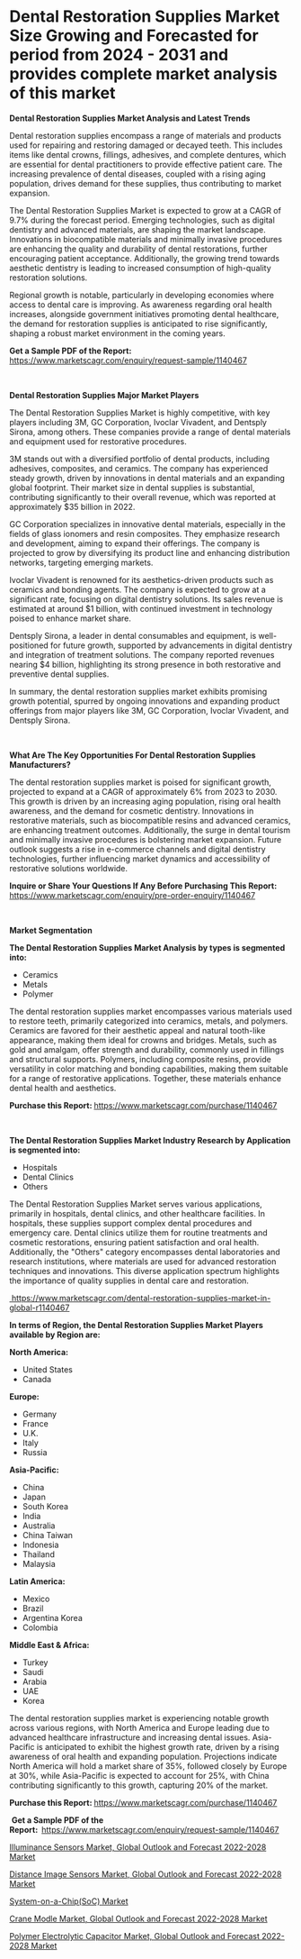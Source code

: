 <p><h1>Dental Restoration Supplies Market Size Growing and Forecasted for period from 2024 - 2031 and provides complete market analysis of this market</h1></p><p><strong>Dental Restoration Supplies Market Analysis and Latest Trends</strong></p>
<p><p>Dental restoration supplies encompass a range of materials and products used for repairing and restoring damaged or decayed teeth. This includes items like dental crowns, fillings, adhesives, and complete dentures, which are essential for dental practitioners to provide effective patient care. The increasing prevalence of dental diseases, coupled with a rising aging population, drives demand for these supplies, thus contributing to market expansion.</p><p>The Dental Restoration Supplies Market is expected to grow at a CAGR of 9.7% during the forecast period. Emerging technologies, such as digital dentistry and advanced materials, are shaping the market landscape. Innovations in biocompatible materials and minimally invasive procedures are enhancing the quality and durability of dental restorations, further encouraging patient acceptance. Additionally, the growing trend towards aesthetic dentistry is leading to increased consumption of high-quality restoration solutions.</p><p>Regional growth is notable, particularly in developing economies where access to dental care is improving. As awareness regarding oral health increases, alongside government initiatives promoting dental healthcare, the demand for restoration supplies is anticipated to rise significantly, shaping a robust market environment in the coming years.</p></p>
<p><strong>Get a Sample PDF of the Report:&nbsp;</strong> <a href="https://www.marketscagr.com/enquiry/request-sample/1140467?utm_campaign=1520&utm_medium=2&utm_source=Github&utm_content=ia&utm_term=14102024&utm_id=dental-restoration-supplies">https://www.marketscagr.com/enquiry/request-sample/1140467</a></p>
<p>&nbsp;</p>
<p><strong>Dental Restoration Supplies Major Market Players</strong></p>
<p><p>The Dental Restoration Supplies Market is highly competitive, with key players including 3M, GC Corporation, Ivoclar Vivadent, and Dentsply Sirona, among others. These companies provide a range of dental materials and equipment used for restorative procedures.</p><p>3M stands out with a diversified portfolio of dental products, including adhesives, composites, and ceramics. The company has experienced steady growth, driven by innovations in dental materials and an expanding global footprint. Their market size in dental supplies is substantial, contributing significantly to their overall revenue, which was reported at approximately $35 billion in 2022.</p><p>GC Corporation specializes in innovative dental materials, especially in the fields of glass ionomers and resin composites. They emphasize research and development, aiming to expand their offerings. The company is projected to grow by diversifying its product line and enhancing distribution networks, targeting emerging markets.</p><p>Ivoclar Vivadent is renowned for its aesthetics-driven products such as ceramics and bonding agents. The company is expected to grow at a significant rate, focusing on digital dentistry solutions. Its sales revenue is estimated at around $1 billion, with continued investment in technology poised to enhance market share.</p><p>Dentsply Sirona, a leader in dental consumables and equipment, is well-positioned for future growth, supported by advancements in digital dentistry and integration of treatment solutions. The company reported revenues nearing $4 billion, highlighting its strong presence in both restorative and preventive dental supplies.</p><p>In summary, the dental restoration supplies market exhibits promising growth potential, spurred by ongoing innovations and expanding product offerings from major players like 3M, GC Corporation, Ivoclar Vivadent, and Dentsply Sirona.</p></p>
<p>&nbsp;</p>
<p><strong>What Are The Key Opportunities For Dental Restoration Supplies Manufacturers?</strong></p>
<p><p>The dental restoration supplies market is poised for significant growth, projected to expand at a CAGR of approximately 6% from 2023 to 2030. This growth is driven by an increasing aging population, rising oral health awareness, and the demand for cosmetic dentistry. Innovations in restorative materials, such as biocompatible resins and advanced ceramics, are enhancing treatment outcomes. Additionally, the surge in dental tourism and minimally invasive procedures is bolstering market expansion. Future outlook suggests a rise in e-commerce channels and digital dentistry technologies, further influencing market dynamics and accessibility of restorative solutions worldwide.</p></p>
<p><strong>Inquire or Share Your Questions If Any Before Purchasing This Report:</strong> <a href="https://www.marketscagr.com/enquiry/pre-order-enquiry/1140467?utm_campaign=1520&utm_medium=2&utm_source=Github&utm_content=ia&utm_term=14102024&utm_id=dental-restoration-supplies">https://www.marketscagr.com/enquiry/pre-order-enquiry/1140467</a></p>
<p>&nbsp;</p>
<p><strong>Market Segmentation</strong></p>
<p><strong>The Dental Restoration Supplies Market Analysis by types is segmented into:</strong></p>
<p><ul><li>Ceramics</li><li>Metals</li><li>Polymer</li></ul></p>
<p><p>The dental restoration supplies market encompasses various materials used to restore teeth, primarily categorized into ceramics, metals, and polymers. Ceramics are favored for their aesthetic appeal and natural tooth-like appearance, making them ideal for crowns and bridges. Metals, such as gold and amalgam, offer strength and durability, commonly used in fillings and structural supports. Polymers, including composite resins, provide versatility in color matching and bonding capabilities, making them suitable for a range of restorative applications. Together, these materials enhance dental health and aesthetics.</p></p>
<p><strong>Purchase this Report:&nbsp;</strong><a href="https://www.marketscagr.com/purchase/1140467?utm_campaign=1520&utm_medium=2&utm_source=Github&utm_content=ia&utm_term=14102024&utm_id=dental-restoration-supplies">https://www.marketscagr.com/purchase/1140467</a></p>
<p>&nbsp;</p>
<p><strong>The Dental Restoration Supplies Market Industry Research by Application is segmented into:</strong></p>
<p><ul><li>Hospitals</li><li>Dental Clinics</li><li>Others</li></ul></p>
<p><p>The Dental Restoration Supplies Market serves various applications, primarily in hospitals, dental clinics, and other healthcare facilities. In hospitals, these supplies support complex dental procedures and emergency care. Dental clinics utilize them for routine treatments and cosmetic restorations, ensuring patient satisfaction and oral health. Additionally, the "Others" category encompasses dental laboratories and research institutions, where materials are used for advanced restoration techniques and innovations. This diverse application spectrum highlights the importance of quality supplies in dental care and restoration.</p></p>
<p><a href="https://www.marketscagr.com/dental-restoration-supplies-market-in-global-r1140467?utm_campaign=1520&utm_medium=2&utm_source=Github&utm_content=ia&utm_term=14102024&utm_id=dental-restoration-supplies">&nbsp;https://www.marketscagr.com/dental-restoration-supplies-market-in-global-r1140467</a></p>
<p><strong>In terms of Region, the Dental Restoration Supplies Market Players available by Region are:</strong></p>
<p>
    <p> <strong> North America: </strong>
        <ul>
            <li>United States</li>
            <li>Canada</li>
        </ul>
        </p> 
    <p> <strong> Europe: </strong>
        <ul>
            <li>Germany</li>
            <li>France</li>
            <li>U.K.</li>
            <li>Italy</li>
            <li>Russia</li>
        </ul>
        </p> 
    <p> <strong> Asia-Pacific: </strong>
        <ul>
            <li>China</li>
            <li>Japan</li>
            <li>South Korea</li>
            <li>India</li>
            <li>Australia</li>
            <li>China Taiwan</li>
            <li>Indonesia</li>
            <li>Thailand</li>
            <li>Malaysia</li>
        </ul>
        </p> 
    <p> <strong> Latin America: </strong>
        <ul>
            <li>Mexico</li>
            <li>Brazil</li>
            <li>Argentina Korea</li>
            <li>Colombia</li>
        </ul>
        </p> 
    <p> <strong> Middle East & Africa: </strong>
        <ul>
            <li>Turkey</li>
            <li>Saudi</li>
            <li>Arabia</li>
            <li>UAE</li>
            <li>Korea</li>
        </ul>
    </p>
    </p>
<p><p>The dental restoration supplies market is experiencing notable growth across various regions, with North America and Europe leading due to advanced healthcare infrastructure and increasing dental issues. Asia-Pacific is anticipated to exhibit the highest growth rate, driven by a rising awareness of oral health and expanding population. Projections indicate North America will hold a market share of 35%, followed closely by Europe at 30%, while Asia-Pacific is expected to account for 25%, with China contributing significantly to this growth, capturing 20% of the market.</p></p>
<p><strong>Purchase this Report: </strong><a href="https://www.marketscagr.com/purchase/1140467?utm_campaign=1520&utm_medium=2&utm_source=Github&utm_content=ia&utm_term=14102024&utm_id=dental-restoration-supplies">https://www.marketscagr.com/purchase/1140467</a></p>
<p>&nbsp;<strong>Get a Sample PDF of the Report:&nbsp;&nbsp;</strong><a href="https://www.marketscagr.com/enquiry/request-sample/1140467?utm_campaign=1520&utm_medium=2&utm_source=Github&utm_content=ia&utm_term=14102024&utm_id=dental-restoration-supplies">https://www.marketscagr.com/enquiry/request-sample/1140467</a></p>
<p><strong></strong></p>
<p><p><a href="https://www.linkedin.com/pulse/global-illuminance-sensors-market-outlook-forecast-2022-2028-dxxhf?utm_campaign=1520&utm_medium=2&utm_source=Github&utm_content=ia&utm_term=14102024&utm_id=dental-restoration-supplies">Illuminance Sensors Market, Global Outlook and Forecast 2022-2028 Market</a></p><p><a href="https://www.linkedin.com/pulse/distance-image-sensors-market-global-outlook-forecast-2022-2028-ziz0f?utm_campaign=1520&utm_medium=2&utm_source=Github&utm_content=ia&utm_term=14102024&utm_id=dental-restoration-supplies">Distance Image Sensors Market, Global Outlook and Forecast 2022-2028 Market</a></p><p><a href="https://github.com/globismark/Market-Research-Report-List-5/blob/main/system-on-a-chipsoc-market.md?utm_campaign=1520&utm_medium=2&utm_source=Github&utm_content=ia&utm_term=14102024&utm_id=dental-restoration-supplies">System-on-a-Chip(SoC) Market</a></p><p><a href="https://www.linkedin.com/pulse/emerging-trends-crane-modle-market-global-outlook-forecast-14iyf?utm_campaign=1520&utm_medium=2&utm_source=Github&utm_content=ia&utm_term=14102024&utm_id=dental-restoration-supplies">Crane Modle Market, Global Outlook and Forecast 2022-2028 Market</a></p><p><a href="https://www.linkedin.com/pulse/polymer-electrolytic-capacitor-market-global-outlook-forecast-29xye?utm_campaign=1520&utm_medium=2&utm_source=Github&utm_content=ia&utm_term=14102024&utm_id=dental-restoration-supplies">Polymer Electrolytic Capacitor Market, Global Outlook and Forecast 2022-2028 Market</a></p></p>